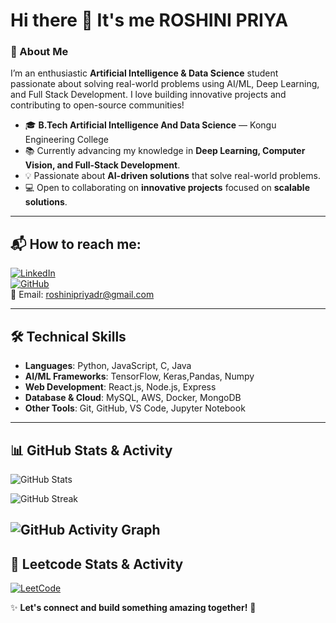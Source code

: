 # Hi there 👋 It's me **ROSHINI PRIYA**  
### 🚀 About Me  
I’m an enthusiastic **Artificial Intelligence & Data Science** student passionate about solving real-world problems using AI/ML, Deep Learning, and Full Stack Development. I love building innovative projects and contributing to open-source communities!  
- 🎓 **B.Tech Artificial Intelligence And Data Science** — Kongu Engineering College  
- 📚 Currently advancing my knowledge in **Deep Learning, Computer Vision, and Full-Stack Development**.  
- 💡 Passionate about **AI-driven solutions** that solve real-world problems.  
- 💻 Open to collaborating on **innovative projects** focused on **scalable solutions**.  
---

## 📬 How to reach me:  
[![LinkedIn](https://img.shields.io/badge/LinkedIn-0077B5?style=for-the-badge&logo=linkedin&logoColor=white)](https://www.linkedin.com/in/roshini-priya-518573259)  
[![GitHub](https://img.shields.io/badge/GitHub-100000?style=for-the-badge&logo=github&logoColor=white)](https://github.com/roshi45)  
📧 Email: [roshinipriyadr@gmail.com](mailto:roshinipriyadr@gmail.com)  

---

## 🛠 Technical Skills  
- **Languages**: Python, JavaScript, C, Java 
- **AI/ML Frameworks**: TensorFlow, Keras,Pandas, Numpy   
- **Web Development**: React.js, Node.js, Express 
- **Database & Cloud**: MySQL, AWS, Docker, MongoDB   
- **Other Tools**: Git, GitHub, VS Code, Jupyter Notebook  

---


## 📊 GitHub Stats & Activity
![GitHub Stats](https://github-readme-stats.vercel.app/api?username=roshi45&show_icons=true&theme=radical)  

![GitHub Streak](https://github-readme-streak-stats.herokuapp.com?user=roshi45&theme=radical&hide_border=true)  

![GitHub Activity Graph](https://github-readme-activity-graph.vercel.app/graph?username=roshi45&theme=react-dark)  
---

## 🎯 Leetcode Stats & Activity

[![LeetCode](https://img.shields.io/badge/LeetCode-Profile-orange?style=flat&logo=leetcode)](https://leetcode.com/u/roshii45/)




✨ **Let's connect and build something amazing together!** 🚀 
